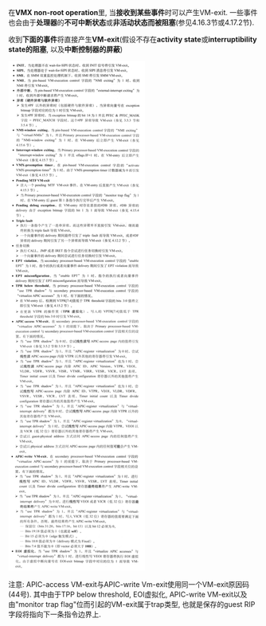 在**VMX non\-root operation**里, 当**接收到某些事件**时可以产生VM\-exit. 一些事件也会由于**处理器**的**不可中断状态**或**非活动状态而被阻塞**(参见4.16.3节或4.17.2节).

收到**下面的事件**将直接产生**VM\-exit**(假设不存在**activity state**或**interruptibility state的阻塞**, 以及**中断控制器的屏蔽**)

![config](./images/2.png)

注意: APIC\-access VM\-exit与APIC\-write Vm\-exit使用同一个VM\-exit原因码(44号). 其中由于TPP below threshold, EOI虚拟化, APIC\-write VM\-exit以及由"monitor trap flag"位而引起的VM\-exit属于trap类型, 也就是保存的guest RIP字段将指向下一条指令边界上.